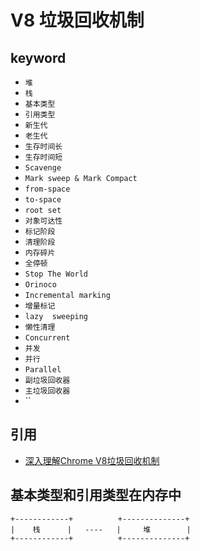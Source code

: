 # V8 垃圾回收机制

## keyword

- `堆`
- `栈`
- `基本类型`
- `引用类型`
- `新生代`
- `老生代`
- `生存时间长`
- `生存时间短`
- `Scavenge`
- `Mark sweep & Mark Compact`
- `from-space`
- `to-space`
- `root set`
- `对象可达性`
- `标记阶段`
- `清理阶段`
- `内存碎片`
- `全停顿`
- `Stop The World`
- `Orinoco`
- `Incremental marking`
- `增量标记`
- `lazy  sweeping`
- `懒性清理`
- `Concurrent`
- `并发`
- `并行`
- `Parallel`
- `副垃圾回收器`
- `主垃圾回收器`
- ``

## 引用

- [深入理解Chrome V8垃圾回收机制](https://juejin.cn/post/6876638765025067015)


## 基本类型和引用类型在内存中

```
+------------+          +--------------+
|    栈      |   ----   |     堆        |
+------------+          +--------------+
```